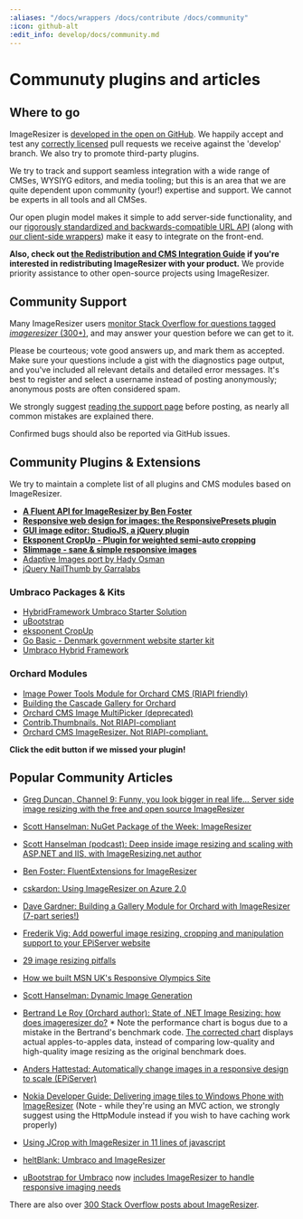```yaml
---
:aliases: "/docs/wrappers /docs/contribute /docs/community"
:icon: github-alt
:edit_info: develop/docs/community.md
---
```


# Communuty plugins and articles



## Where to go
ImageResizer is [developed in the open on GitHub](http://github.com/imazen/resizer). We happily accept and test any [correctly licensed](/licenses/contribute) pull requests we receive against the 'develop' branch. We also try to promote third-party plugins.

We try to track and support seamless integration with a wide range of CMSes, WYSIYG editors, and media tooling; but this is an area that we are quite dependent upon community (your!) expertise and support. We cannot be experts in all tools and all CMSes. 

Our open plugin model makes it simple to add server-side functionality, and our [rigorously standardized and backwards-compatible URL API](http://riapi.org) (along with [our client-side wrappers](https://github.com/nathanaeljones/studiojs)) make it easy to integrate on the front-end. 

**Also, check out [the Redistribution and CMS Integration Guide](/docs/redist) if you're interested in redistributing ImageResizer with your product.** We provide priority assistance to other open-source projects using ImageResizer. 
    
## Community Support

Many ImageResizer users [monitor Stack Overflow for questions tagged *imageresizer* (300+)](http://stackoverflow.com/questions/tagged/imageresizer), and may answer your question before we can get to it. 

Please be courteous; vote good answers up, and mark them as accepted. Make sure your questions include a gist with the diagnostics page output, and you've included all relevant details and detailed error messages. It's best to register and select a username instead of posting anonymously; anonymous posts are often considered spam.

We strongly suggest [reading the support page](/support) before posting, as nearly all common mistakes are explained there.

Confirmed bugs should also be reported via GitHub issues. 



## Community Plugins & Extensions

 We try to maintain a complete list of all plugins and CMS modules based on ImageResizer.

 * [**A Fluent API for ImageResizer by Ben Foster**](https://github.com/benfoster/ImageResizer.FluentExtensions)
 * [**Responsive web design for images: the ResponsivePresets plugin**](https://github.com/mindrevolution/ImageResizer-ResponsivePresets)
 * [**GUI image editor: StudioJS, a jQuery plugin**](https://github.com/nathanaeljones/studiojs)
 * [**Eksponent CropUp - Plugin for weighted semi-auto cropping**](http://cropup.codeplex.com/)
 * [**Slimmage - sane &amp; simple responsive images**](https://github.com/imazen/slimmage)
 * [Adaptive Images port by Hady Osman](https://github.com/hadynz/ImageResizer.Plugins.AdaptiveImages)
 * [jQuery NailThumb by Garralabs](http://www.garralab.com/nailthumb-serverside-demo.php)

### Umbraco Packages & Kits

* [HybridFramework Umbraco Starter Solution](https://github.com/jbreuer/Hybrid-Framework-Best-Practices)
* [uBootstrap](http://our.umbraco.org/projects/starter-kits/ubootstrap)
* [eksponent CropUp](http://our.umbraco.org/projects/website-utilities/eksponent-cropup)
* [Go Basic - Denmark government website starter kit](http://gobasic.dk/)
* [Umbraco Hybrid Framework](http://our.umbraco.org/projects/developer-tools/hybrid-framework)

### Orchard Modules
* [Image Power Tools Module for Orchard CMS (RIAPI friendly)](http://imagepowertools.codeplex.com/)
* [Building the Cascade Gallery for Orchard](http://bigsitesdoneright.com/big-blog/orchard-cascade-gallery-tutorial-series)
* [Orchard CMS Image MultiPicker (deprecated)](http://imagemultipicker.codeplex.com/)
* [Contrib.Thumbnails. Not RIAPI-compliant](https://github.com/pnmcosta/orchardcontribthumbnails/)
* [Orchard CMS ImageResizer. Not RIAPI-compliant.](http://orchardimageresizer.codeplex.com/)

**Click the edit button if we missed your plugin!**

   
## Popular Community Articles

* [Greg Duncan, Channel 9: Funny, you look bigger in real life... Server side image resizing with the free and open source ImageResizer](http://channel9.msdn.com/coding4fun/blog/Funny-you-look-bigger-in-real-life-Server-side-image-resizing-with-the-free-and-open-source-ImageRes)
* [Scott Hanselman: NuGet Package of the Week: ImageResizer](http://www.hanselman.com/blog/NuGetPackageOfWeek11ImageResizerEnablesCleanClearImageResizingInASPNET.aspx)
* [Scott Hanselman (podcast): Deep inside image resizing and scaling with ASP.NET and IIS, with ImageResizing.net author](http://www.hanselminutes.com/313/deep-inside-image-resizing-and-scaling-with-aspnet-and-iis-with-imageresizingnet-author-na)
* [Ben Foster: FluentExtensions for ImageResizer](https://github.com/benfoster/ImageResizer.FluentExtensions)
* [cskardon: Using ImageResizer on Azure 2.0](http://geekswithblogs.net/cskardon/archive/2013/02/26/imageresizer-azurereader2-and-wellhellip-azure-duh.aspx)
* [Dave Gardner: Building a Gallery Module for Orchard with ImageResizer (7-part series!)](http://bigsitesdoneright.com/big-blog/orchard-cascade-gallery-tutorial-series)
* [Frederik Vig: Add powerful image resizing, cropping and manipulation support to your EPiServer website](http://www.frederikvig.com/2013/01/add-powerful-image-resizing-cropping-and-manipulation-support-to-your-episerver-website/)
* [29 image resizing pitfalls](http://www.nathanaeljones.com/blog/2009/20-image-resizing-pitfalls)

* [How we built MSN UK's Responsive Olympics Site](http://www.netmagazine.com/features/how-we-built-msn-uks-responsive-olympics-site)
* [Scott Hanselman: Dynamic Image Generation](http://www.hanselman.com/blog/BackToBasicsDynamicImageGenerationASPNETControllersRoutingIHttpHandlersAndRunAllManagedModulesForAllRequests.aspx)
* [Bertrand Le Roy (Orchard author): State of .NET Image Resizing: how does imageresizer do?](http://weblogs.asp.net/bleroy/archive/2011/10/22/state-of-net-image-resizing-how-does-imageresizer-do.aspx) * Note the performance chart is bogus due to a mistake in the Bertrand's benchmark code. [The corrected chart](http://downloads.imageresizing.net/Oct29-2011-comparison.png) displays actual apples-to-apples data, instead of comparing low-quality and high-quality image resizing as the original benchmark does.
* [Anders Hattestad: Automatically change images in a responsive design to scale (EPiServer)](http://world.episerver.com/Blogs/Anders-Hattestad/Dates/2012/8/Automatically-change-images-in-a-responsive-design-to-scale/)
* [Nokia Developer Guide: Delivering image tiles to Windows Phone with ImageResizer](http://www.developer.nokia.com/Community/Wiki/Generating_Live_tiles_for_Windows_Phone_from_Live_Data#ImageResizer) (Note - while they're using an MVC action, we strongly suggest using the HttpModule instead if you wish to have caching work properly)
* [Using JCrop with ImageResizer in 11 lines of javascript](http://nathanaeljones.com/573/combining-jcrop-and-server-side-image-resizing/)
* [heltBlank: Umbraco and ImageResizer](http://heltblank.wordpress.com/2012/02/13/imageresizing-net-and-umbraco-5-jupiter/)
* [uBootstrap for Umbraco](http://our.umbraco.org/projects/starter-kits/ubootstrap) now [includes ImageResizer to handle responsive imaging needs](http://jlusar.es/ubootstrap-fluent-layout)

There are also over [300 Stack Overflow posts about ImageResizer](http://stackoverflow.com/questions/tagged/imageresizer).